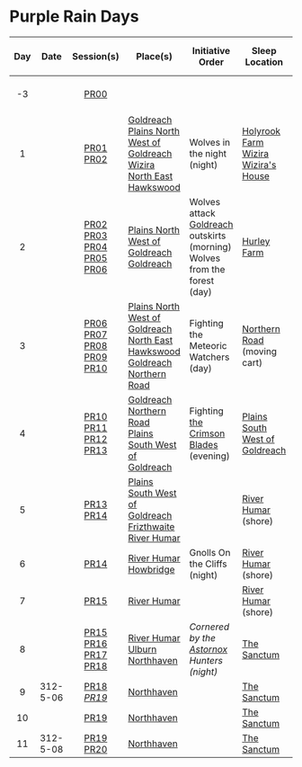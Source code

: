 # Purple Rain Days

| Day | Date | Session(s) | Place(s) | Initiative Order | Sleep Location | Player Character Visions |
|:---:|---|:---:|---|---|---|---|
| -3 | | [PR00](../../sessions/PR00.md) | | | | [Thanea](../../astarus/people/thanea.md) Deva Dream 1
| 1 | | [PR01](../../sessions/PR01.md)<br />[PR02](../../sessions/PR02.md) | [Goldreach](../../civilisations/kingdom-of-astor/SETTLEMENTS/GOLDREACH/README.md)<br />[Plains North West of Goldreach](../../places/wilderness/plains-north-west-of-goldreach.md)<br />[Wizira](../../characters/wizira.md)<br />[North East Hawkswood](../../places/wilderness/north-east-hawkswood.md) | Wolves in the night (night) | [Holyrook Farm](../../civilisations/kingdom-of-astor/SETTLEMENTS/GOLDREACH/holyrook-farm.md)<br />[Wizira](../../characters/wizira.md)<br />[Wizira's House](../../civilisations/kingdom-of-astor/SETTLEMENTS/GOLDREACH/wiziras-house.md)
| 2 | | [PR02](../../sessions/PR02.md)<br />[PR03](../../sessions/PR03.md)<br />[PR04](../../sessions/PR04.md)<br />[PR05](../../sessions/PR05.md)<br />[PR06](../../sessions/PR06.md) | [Plains North West of Goldreach](../../places/wilderness/plains-north-west-of-goldreach.md)<br />[Goldreach](../../civilisations/kingdom-of-astor/SETTLEMENTS/GOLDREACH/README.md) | Wolves attack [Goldreach](../../civilisations/kingdom-of-astor/SETTLEMENTS/GOLDREACH/README.md) outskirts (morning)<br />Wolves from the forest (day) | [Hurley Farm](../../civilisations/kingdom-of-astor/SETTLEMENTS/GOLDREACH/hurley-farm.md) | [Thanea](../../astarus/people/thanea.md) Deva Dream 2
| 3 | | [PR06](../../sessions/PR06.md)<br />[PR07](../../sessions/PR07.md)<br />[PR08](../../sessions/PR08.md)<br />[PR09](../../sessions/PR09.md)<br />[PR10](../../sessions/PR10.md) | [Plains North West of Goldreach](../../places/wilderness/plains-north-west-of-goldreach.md)<br />[North East Hawkswood](../../places/wilderness/north-east-hawkswood.md)<br />[Goldreach](../../civilisations/kingdom-of-astor/SETTLEMENTS/GOLDREACH/README.md)<br />[Northern Road](../../places/roads/northern-road.md) | Fighting the Meteoric Watchers (day) | [Northern Road](../../places/roads/northern-road.md) (moving cart) | [Saoirse](../../astarus/people/saoirse.md) Deva Dream 1
| 4 | | [PR10](../../sessions/PR10.md)<br />[PR11](../../sessions/PR11.md)<br />[PR12](../../sessions/PR12.md)<br />[PR13](../../sessions/PR13.md) | [Goldreach](../../civilisations/kingdom-of-astor/SETTLEMENTS/GOLDREACH/README.md)<br />[Northern Road](../../places/roads/northern-road.md)<br />[Plains South West of Goldreach](../../places/wilderness/plains-south-west-of-goldreach.md) | Fighting [the Crimson Blades](../../organisations/the-crimson-blades.md) (evening) | [Plains South West of Goldreach](../../places/wilderness/plains-south-west-of-goldreach.md)
| 5 | | [PR13](../../sessions/PR13.md)<br />[PR14](../../sessions/PR14.md) | [Plains South West of Goldreach](../../places/wilderness/plains-south-west-of-goldreach.md)<br />[Frizthwaite](../../places/villages/frizthwaite.md)<br />[River Humar](../../places/rivers-lakes/river-humar.md) | | [River Humar](../../places/rivers-lakes/river-humar.md) (shore) | Torbra Standing Stones 1
| 6 | | [PR14](../../sessions/PR14.md) | [River Humar](../../places/rivers-lakes/river-humar.md)<br />[Howbridge](../../places/towns/howbridge.md) | Gnolls On the Cliffs (night) | [River Humar](../../places/rivers-lakes/river-humar.md) (shore)
| 7 | | [PR15](../../sessions/PR15.md) | [River Humar](../../places/rivers-lakes/river-humar.md) | | [River Humar](../../places/rivers-lakes/river-humar.md) (shore)
| 8 | | [PR15](../../sessions/PR15.md)<br />[PR16](../../sessions/PR16.md)<br />[PR17](../../sessions/PR17.md)<br />[PR18](../../sessions/PR18.md) | [River Humar](../../places/rivers-lakes/river-humar.md)<br />[Ulburn](../../places/villages/ulburn.md)<br />[Northhaven](../../places/cities/northhaven.md) | *Cornered by the [Astornox](../../organisations/astornox/astornox.md) Hunters (night)* | [The Sanctum](../../places/buildings/the-sanctum.md) | [Saoirse](../../astarus/people/saoirse.md) Patron Chat 1 |
| 9 | 312-5-06 | [PR18](../../sessions/PR18.md)<br />*[PR19](../../sessions/PR19.md)* | [Northhaven](../../places/cities/northhaven.md) | | [The Sanctum](../../places/buildings/the-sanctum.md) |
| 10 | | [PR19](../../sessions/PR19.md) | [Northhaven](../../places/cities/northhaven.md) | | [The Sanctum](../../places/buildings/the-sanctum.md) |
| 11 | 312-5-08 | [PR19](../../sessions/PR19.md)<br />[PR20](../../sessions/PR20.md) | [Northhaven](../../places/cities/northhaven.md) | | [The Sanctum](../../places/buildings/the-sanctum.md) |
